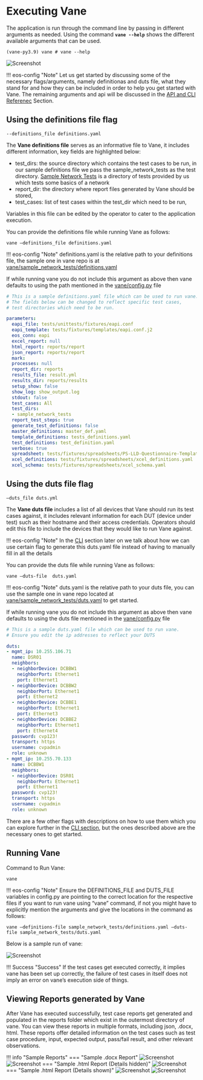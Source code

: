 # Executing Vane

The application is run through the command line by passing in
different arguments as needed. Using the command **```vane --help```**
shows the different available arguments that can be used.

```text
(vane-py3.9) vane # vane --help
```

![Screenshot](../images/vane_cli.png)

!!! eos-config "Note"
    Let us get started by discussing some of the necessary flags/arguments,
    namely definitionas and duts file, what they stand for and how they can
    be included in order to help you get started with Vane.
    The remaining arguments and api will be discussed in the
    [API and CLI Referenec](../api_cli/cli.md) Section.

## Using the definitions file flag

``` text
--definitions_file definitions.yaml
```

The **Vane definitions file** serves as an informative file to Vane,
it includes different information, key fields are highlighted below:

- test_dirs: the source directory which contains the test cases to be run, in our
  sample definitions file we pass the sample_network_tests as the test directory.
  [Sample Network Tests](https://github.com/aristanetworks/vane/tree/develop/sample_network_tests)
  is a directory of tests provided by us which tests some basics of a network
- report_dir: the directory where report files generated by Vane should be stored,
- test_cases:  list of test cases within the test_dir which need to be run,

Variables in this file can be edited by the operator to cater to the application
execution.

You can provide the definitions file while running Vane as follows:

``` text
vane –definitions_file definitions.yaml
```

!!! eos-config "Note"
    definitions.yaml is the relative path to your definitions file,
    the sample one in vane repo is at
    [vane/sample_network_tests/definitions.yaml](<https://github.com/aristanetworks/vane/blob/develop/sample_network_tests/definitions.yaml>)

If while running vane you do not include this argument as above then
vane defaults to using the path mentioned in the
[vane/config.py](https://github.com/aristanetworks/vane/blob/develop/vane/config.py)
file

``` yaml title=" Sample definitions.yaml" hl_lines="14 20 21 22"
# This is a sample definitions.yaml file which can be used to run vane.
# The fields below can be changed to reflect specific test cases,
# test directories which need to be run.

parameters:
  eapi_file: tests/unittests/fixtures/eapi.conf
  eapi_template: tests/fixtures/templates/eapi.conf.j2
  eos_conn: eapi
  excel_report: null
  html_report: reports/report
  json_report: reports/report
  mark: 
  processes: null
  report_dir: reports
  results_file: result.yml
  results_dir: reports/results
  setup_show: false
  show_log: show_output.log
  stdout: false
  test_cases: All
  test_dirs: 
  - sample_network_tests
  report_test_steps: true
  generate_test_definitions: false
  master_definitions: master_def.yaml
  template_definitions: tests_definitions.yaml
  test_definitions: test_definition.yaml
  verbose: true
  spreadsheet: tests/fixtures/spreadsheets/PS-LLD-Questionnaire-Template.xlsx
  xcel_definitions: tests/fixtures/spreadsheets/xcel_definitions.yaml
  xcel_schema: tests/fixtures/spreadsheets/xcel_schema.yaml

```

## Using the duts file flag

``` text
–duts_file duts.yml
```

The **Vane duts file** includes a list of all devices that Vane should
run its test cases against, it includes relevant information for each DUT
(device under test) such as their hostname and their access credentials.
Operators should edit this file to include the devices that they would
like to run Vane against.

!!! eos-config "Note"
    In the [CLI](../api_cli/cli.md#using-the----generate-duts-file-flag)
    section later on we talk about how
    we can use certain flag to generate this duts.yaml file instead of having
    to manually fill in all the details

You can provide the duts file while running Vane as follows:

``` text
vane –duts-file  duts.yaml
```

!!! eos-config "Note"
    duts.yaml is the relative path to your duts file,
    you can use the sample one in vane repo located at
    [vane/sample_network_tests/duts.yaml](<https://github.com/aristanetworks/vane/blob/develop/sample_network_tests/duts.yaml>)
    to get started.

If while running vane you do not include this argument as
above then vane defaults to using the duts file mentioned in the
[vane/config.py](https://github.com/aristanetworks/vane/blob/develop/vane/config.py)
file

``` yaml title=" Sample duts.yaml" hl_lines="5-23"
# This is a sample duts.yaml file which can be used to run vane.
# Ensure you edit the ip addresses to reflect your DUTS

duts:
- mgmt_ip: 10.255.106.71
  name: DSR01
  neighbors:
  - neighborDevice: DCBBW1
    neighborPort: Ethernet1
    port: Ethernet1
  - neighborDevice: DCBBW2
    neighborPort: Ethernet1
    port: Ethernet2
  - neighborDevice: DCBBE1
    neighborPort: Ethernet1
    port: Ethernet3
  - neighborDevice: DCBBE2
    neighborPort: Ethernet1
    port: Ethernet4
  password: cvp123!
  transport: https
  username: cvpadmin
  role: unknown
- mgmt_ip: 10.255.70.133
  name: DCBBW1
  neighbors:
  - neighborDevice: DSR01
    neighborPort: Ethernet1
    port: Ethernet1
  password: cvp123!
  transport: https
  username: cvpadmin
  role: unknown
```

There are a few other flags with descriptions on how to use them
which you can explore further in the [CLI section](../api_cli/cli.md),
but the ones described above are the necessary ones to get started.

## Running Vane

Command to Run Vane:

``` text
vane
```

!!! eos-config "Note"
    Ensure the DEFINITIONS_FILE and DUTS_FILE variables in config.py
    are pointing to the correct location for the respective files if
    you want to run vane using “vane” command, if not you might have
    to explicitly mention the arguments and give the locations in
    the command as follows:

  ``` text
  vane –definitions-file sample_network_tests/definitions.yaml –duts-file sample_network_tests/duts.yaml
  ```

Below is a sample run of vane:

![Screenshot](../images/vane_run.png)

!!! Success "Success"
    If the test cases get executed correctly, it implies vane
    has been set up correctly, the failure of test cases in itself
    does not imply an error on vane’s execution side of things.

## Viewing Reports generated by Vane

After Vane has executed successfully, test case reports get generated
and populated in the reports folder which exist in the outermost
directory of vane. You can view these reports in multiple formats,
including json, .docx, html. These reports offer detailed information
on the test cases such as test case procedure, input, expected output,
pass/fail result, and other relevant observations.

!!! info "Sample Reports"
    === "Sample .docx Report"
        ![Screenshot](../images/report_one.png)
        ![Screenshot](../images/report_two.png)
    === "Sample .html Report (Details hidden)"
        ![Screenshot](../images/html_report_details_hidden.png)
    === "Sample .html Report (Details shown)"
        ![Screenshot](../images/html_report_details_shown_one.png)
        ![Screenshot](../images/html_report_details_shown_two.png)
